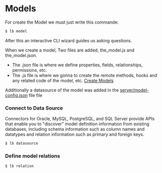 # Models

For create the Model we must just write this commande:
```sh
$ lb model
```
After this an interactive CLI wizard guides us asking questions.

When we create a model, Two files are added, the_model.js and the_model.json. 
- The .json file is where we define properties, fields, relationships, permissions, etc. 
- The .js file is where we gonna to create the remote methods, hooks and any related code of the model, etc.
[Create Models](https://loopback.io/doc/en/lb3/Create-a-simple-API.html)

Additionally a datasource of the model was added in the [server/model-config.json](server/model-config.json) file file

### Connect to Data Source
Connectors for Oracle, MySQL, PostgreSQL, and SQL Server provide APIs that enable you to "discover" model definition information from existing databases, including schema information such as column names and datatypes and relation information such as primary and foreign keys.
```sh
$ lb datasource
```
### Define model relations
```sh
$ lb relation
```